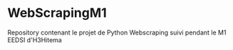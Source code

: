 # WebScrapingM1
Repository contenant le projet de Python Webscraping suivi pendant le M1 EEDSI d'H3Hitema
